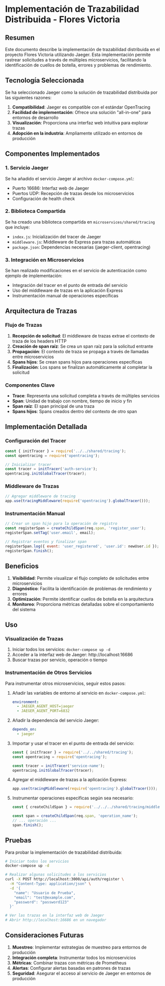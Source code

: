 # Implementación de Trazabilidad Distribuida - Flores Victoria

## Resumen

Este documento describe la implementación de trazabilidad distribuida en el proyecto Flores Victoria
utilizando Jaeger. Esta implementación permite rastrear solicitudes a través de múltiples
microservicios, facilitando la identificación de cuellos de botella, errores y problemas de
rendimiento.

## Tecnología Seleccionada

Se ha seleccionado Jaeger como la solución de trazabilidad distribuida por las siguientes razones:

1. **Compatibilidad**: Jaeger es compatible con el estándar OpenTracing
2. **Facilidad de implementación**: Ofrece una solución "all-in-one" para entornos de desarrollo
3. **Visualización**: Proporciona una interfaz web intuitiva para explorar trazas
4. **Adopción en la industria**: Ampliamente utilizado en entornos de producción

## Componentes Implementados

### 1. Servicio Jaeger

Se ha añadido el servicio Jaeger al archivo `docker-compose.yml`:

- Puerto 16686: Interfaz web de Jaeger
- Puertos UDP: Recepción de trazas desde los microservicios
- Configuración de health check

### 2. Biblioteca Compartida

Se ha creado una biblioteca compartida en `microservices/shared/tracing` que incluye:

- `index.js`: Inicialización del tracer de Jaeger
- `middleware.js`: Middleware de Express para trazas automáticas
- `package.json`: Dependencias necesarias (jaeger-client, opentracing)

### 3. Integración en Microservicios

Se han realizado modificaciones en el servicio de autenticación como ejemplo de implementación:

- Integración del tracer en el punto de entrada del servicio
- Uso del middleware de trazas en la aplicación Express
- Instrumentación manual de operaciones específicas

## Arquitectura de Trazas

### Flujo de Trazas

1. **Recepción de solicitud**: El middleware de trazas extrae el contexto de traza de los headers
   HTTP
2. **Creación de span raíz**: Se crea un span raíz para la solicitud entrante
3. **Propagación**: El contexto de traza se propaga a través de llamadas entre microservicios
4. **Spans hijos**: Se crean spans hijos para operaciones específicas
5. **Finalización**: Los spans se finalizan automáticamente al completar la solicitud

### Componentes Clave

- **Trace**: Representa una solicitud completa a través de múltiples servicios
- **Span**: Unidad de trabajo con nombre, tiempo de inicio y fin
- **Span raíz**: El span principal de una traza
- **Spans hijos**: Spans creados dentro del contexto de otro span

## Implementación Detallada

### Configuración del Tracer

```javascript
const { initTracer } = require('../../shared/tracing');
const opentracing = require('opentracing');

// Inicializar tracer
const tracer = initTracer('auth-service');
opentracing.initGlobalTracer(tracer);
```

### Middleware de Trazas

```javascript
// Agregar middleware de tracing
app.use(tracingMiddleware(require('opentracing').globalTracer()));
```

### Instrumentación Manual

```javascript
// Crear un span hijo para la operación de registro
const registerSpan = createChildSpan(req.span, 'register_user');
registerSpan.setTag('user.email', email);

// Registrar eventos y finalizar span
registerSpan.log({ event: 'user_registered', 'user.id': newUser.id });
registerSpan.finish();
```

## Beneficios

1. **Visibilidad**: Permite visualizar el flujo completo de solicitudes entre microservicios
2. **Diagnóstico**: Facilita la identificación de problemas de rendimiento y errores
3. **Optimización**: Permite identificar cuellos de botella en la arquitectura
4. **Monitoreo**: Proporciona métricas detalladas sobre el comportamiento del sistema

## Uso

### Visualización de Trazas

1. Iniciar todos los servicios: `docker-compose up -d`
2. Acceder a la interfaz web de Jaeger: http://localhost:16686
3. Buscar trazas por servicio, operación o tiempo

### Instrumentación de Otros Servicios

Para instrumentar otros microservicios, seguir estos pasos:

1. Añadir las variables de entorno al servicio en `docker-compose.yml`:

   ```yaml
   environment:
     - JAEGER_AGENT_HOST=jaeger
     - JAEGER_AGENT_PORT=6832
   ```

2. Añadir la dependencia del servicio Jaeger:

   ```yaml
   depends_on:
     - jaeger
   ```

3. Importar y usar el tracer en el punto de entrada del servicio:

   ```javascript
   const { initTracer } = require('../../shared/tracing');
   const opentracing = require('opentracing');

   const tracer = initTracer('service-name');
   opentracing.initGlobalTracer(tracer);
   ```

4. Agregar el middleware de trazas a la aplicación Express:

   ```javascript
   app.use(tracingMiddleware(require('opentracing').globalTracer()));
   ```

5. Instrumentar operaciones específicas según sea necesario:

   ```javascript
   const { createChildSpan } = require('../../../shared/tracing/middleware');

   const span = createChildSpan(req.span, 'operation_name');
   // ... operación ...
   span.finish();
   ```

## Pruebas

Para probar la implementación de trazabilidad distribuida:

```bash
# Iniciar todos los servicios
docker-compose up -d

# Realizar algunas solicitudes a los servicios
curl -X POST http://localhost:3000/api/auth/register \
  -H "Content-Type: application/json" \
  -d '{
    "name": "Usuario de Prueba",
    "email": "test@example.com",
    "password": "password123"
  }'

# Ver las trazas en la interfaz web de Jaeger
# Abrir http://localhost:16686 en un navegador
```

## Consideraciones Futuras

1. **Muestreo**: Implementar estrategias de muestreo para entornos de producción
2. **Integración completa**: Instrumentar todos los microservicios
3. **Métricas**: Combinar trazas con métricas de Prometheus
4. **Alertas**: Configurar alertas basadas en patrones de trazas
5. **Seguridad**: Asegurar el acceso al servicio de Jaeger en entornos de producción
